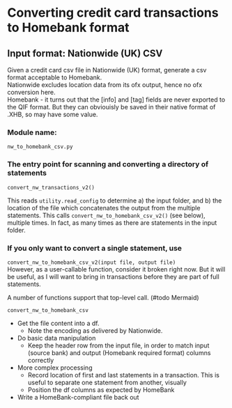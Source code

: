 # Converting credit card transactions to Homebank format
## Input format: Nationwide (UK) CSV

Given a credit card csv file in Nationwide (UK) format, generate a csv format acceptable to Homebank.  
Nationwide excludes location data from its ofx output, hence no ofx conversion here.  
Homebank - it turns out that the [info] and [tag] fields are never exported to the QIF format. But they can obviouisly be saved in their native format of .XHB, so may have some value.

### Module name:  
`nw_to_homebank_csv.py`

### The entry point for scanning and converting a directory of statements
`convert_nw_transactions_v2()`  

This reads `utility.read_config` to determine a) the input folder, and b) the location of the file which concatenates the output from the multiple statements.
This calls `convert_nw_to_homebank_csv_v2()` (see below), multiple times. In fact, as many times as there are statements in the input folder.

### If you only want to convert a single statement, use  
`convert_nw_to_homebank_csv_v2(input file, output file)`  
However, as a user-callable function, consider it broken right now. But it will be useful, as I will want to bring in transactions before they are part of full statements.

A number of functions support that top-level call. (#todo Mermaid)

`convert_nw_to_homebank_csv`
- Get the file content into a df.
    - Note the encoding as delivered by Nationwide.
- Do basic data manipulation  
    - Keep the header row from the input file, in order to match  input (source bank) and output (Homebank required format) columns correctly
- More complex processing
    -  Record location of first and last statements in a transaction. This is useful to separate one statement from another, visually
    -  Position the df columns as expected by HomeBank
- Write a HomeBank-compliant file back out